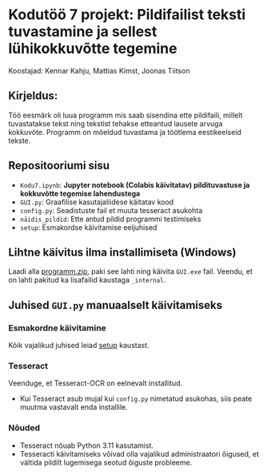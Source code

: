 # Kodutöö 7 projekt: Pildifailist teksti tuvastamine ja sellest lühikokkuvõtte tegemine 

Koostajad: Kennar Kahju, Mattias Kimst, Joonas Tiitson

## Kirjeldus:
Töö eesmärk oli luua programm mis saab sisendina ette pildifaili, millelt tuvastatakse tekst ning tekstist tehakse etteantud lausete arvuga kokkuvõte. Programm on mõeldud tuvastama ja töötlema eestikeelseid tekste.


## Repositooriumi sisu
- `Kodu7.ipynb`: <b> Jupyter notebook (Colabis käivitatav) pildituvastuse ja kokkuvõtte tegemise lahendustega </b>
- `GUI.py`: Graafilise kasutajaliidese käitatav kood
- `config.py`: Seadistuste fail et muuta tesseract asukohta  
- `näidis_pildid`: Ette antud pildid programmi testimiseks
- `setup`: Esmakordse käivitamise eeljuhised

## Lihtne käivitus ilma installimiseta (Windows)

Laadi alla [programm.zip](https://github.com/bukyt/MachineLearningProject/releases/), paki see lahti ning käivita `GUI.exe` fail. Veendu, et on lahti pakitud ka lisafailid kaustaga `_internal`.

### 

## Juhised `GUI.py` manuaalselt käivitamiseks

### Esmakordne käivitamine

Kõik vajalikud juhised leiad [setup](/setup/) kaustast.

### Tesseract

Veenduge, et Tesseract-OCR on eelnevalt installitud.

- Kui Tesseract asub mujal kui `config.py` nimetatud asukohas, siis peate muutma vastavalt enda installile.

### Nõuded

- Tesseract nõuab Python 3.11 kasutamist.
- Tesseracti käivitamiseks võivad olla vajalikud administraatori õigused, et vältida pildilt lugemisega seotud õiguste probleeme.


